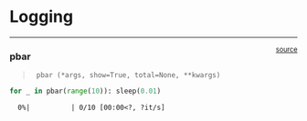 # Logging


<!-- WARNING: THIS FILE WAS AUTOGENERATED! DO NOT EDIT! -->

------------------------------------------------------------------------

<a
href="https://github.com/lgvaz/polvo/blob/master/polvo/utils/logging.py#L11"
target="_blank" style="float:right; font-size:smaller">source</a>

### pbar

>      pbar (*args, show=True, total=None, **kwargs)

``` python
for _ in pbar(range(10)): sleep(0.01)
```

      0%|          | 0/10 [00:00<?, ?it/s]
